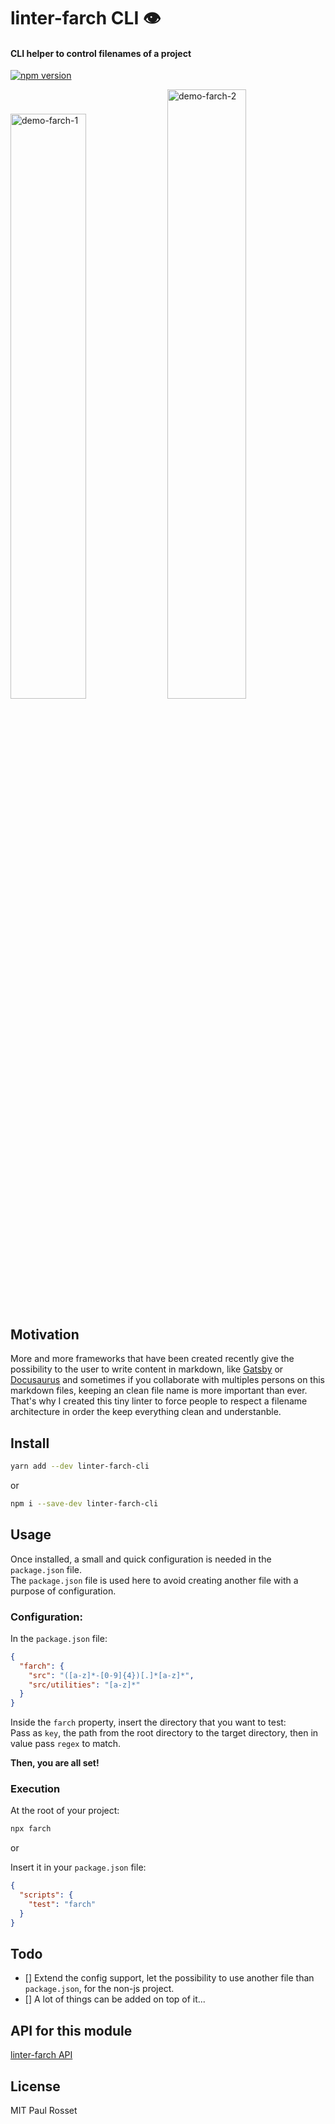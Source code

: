 # linter-farch CLI 👁

#### CLI helper to control filenames of a project

[![npm version](https://badge.fury.io/js/linter-farch-cli.svg)](https://badge.fury.io/js/linter-farch-cli)

<div style="width: 100%;">
  <img src="media/demo1" alt="demo-farch-1" style="width: 49%"/>
  <img src="media/demo2" alt="demo-farch-2" style="width: 50%"/>
</div>

## Motivation

More and more frameworks that have been created recently give the possibility to the user to write content in markdown, like [Gatsby](https://github.com/gatsbyjs/gatsby) or [Docusaurus](https://github.com/facebook/docusaurus) and sometimes if you collaborate with multiples persons on this markdown files, keeping an clean file name is more important than ever. That's why I created this tiny linter to force people to respect a filename architecture in order the keep everything clean and understanble.

## Install

```sh
yarn add --dev linter-farch-cli
```

or

```sh
npm i --save-dev linter-farch-cli
```

## Usage

Once installed, a small and quick configuration is needed in the `package.json` file.  
The `package.json` file is used here to avoid creating another file with a purpose of configuration.

### Configuration:

In the `package.json` file:

```json
{
  "farch": {
    "src": "([a-z]*-[0-9]{4})[.]*[a-z]*",
    "src/utilities": "[a-z]*"
  }
}
```

Inside the `farch` property, insert the directory that you want to test:  
Pass as `key`, the path from the root directory to the target directory, then in value pass `regex` to match.

**Then, you are all set!**

### Execution

At the root of your project:

```sh
npx farch
```

or

Insert it in your `package.json` file:

```json
{
  "scripts": {
    "test": "farch"
  }
}
```

## Todo

* [] Extend the config support, let the possibility to use another file than `package.json`, for the non-js project.
* [] A lot of things can be added on top of it...

## API for this module

[linter-farch API](https://github.com/PaulRosset/linter-farch)

## License

MIT Paul Rosset
